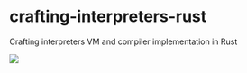 # crafting-interpreters-rust
Crafting interpreters VM and compiler implementation in Rust


[![](https://github.com/missingdays/crafting-interpreters-rust/workflows/.github/workflows/rust.yml/badge.svg)](https://github.com/missingdays/crafting-interpreters-rust/actions)
